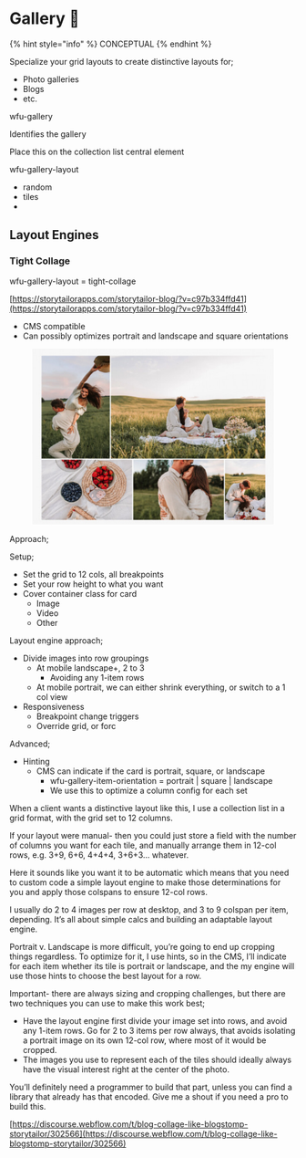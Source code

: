 # Gallery 🧪



{% hint style="info" %}
CONCEPTUAL&#x20;
{% endhint %}



Specialize your grid layouts to create distinctive layouts for;

* Photo galleries
* Blogs
* etc.&#x20;





wfu-gallery

Identifies the gallery

Place this on the collection list central element &#x20;





wfu-gallery-layout



* random
* tiles
*

## Layout Engines

### Tight Collage

wfu-gallery-layout = tight-collage

[https://storytailorapps.com/storytailor-blog/?v=c97b334ffd41](https://storytailorapps.com/storytailor-blog/?v=c97b334ffd41)

* CMS compatible
* Can possibly optimizes portrait and landscape and square orientations

<figure><img src="../.gitbook/assets/image (3).png" alt=""><figcaption></figcaption></figure>

Approach;

Setup;

* Set the grid to 12 cols, all breakpoints&#x20;
* Set your row height to what you want
* Cover container class for card&#x20;
  * Image
  * Video
  * Other

Layout engine approach;

* Divide images into row groupings&#x20;
  * At mobile landscape+, 2 to 3
    * Avoiding any 1-item rows&#x20;
  * At mobile portrait, we can either shrink everything, or switch to a 1 col view&#x20;
* Responsiveness
  * Breakpoint change triggers
  * Override grid, or forc

Advanced;

* Hinting&#x20;
  * CMS can indicate if the card is portrait, square, or landscape
    * wfu-gallery-item-orientation = portrait | square | landscape
    * We use this to optimize a column config for each set&#x20;



When a client wants a distinctive layout like this, I use a collection list in a grid format, with the grid set to 12 columns.

If your layout were manual- then you could just store a field with the number of columns you want for each tile, and manually arrange them in 12-col rows, e.g. 3+9, 6+6, 4+4+4, 3+6+3… whatever.

Here it sounds like you want it to be automatic which means that you need to custom code a simple layout engine to make those determinations for you and apply those colspans to ensure 12-col rows.

I usually do 2 to 4 images per row at desktop, and 3 to 9 colspan per item, depending. It’s all about simple calcs and building an adaptable layout engine.

Portrait v. Landscape is more difficult, you’re going to end up cropping things regardless. To optimize for it, I use hints, so in the CMS, I’ll indicate for each item whether its tile is portrait or landscape, and the my engine will use those hints to choose the best layout for a row.

Important- there are always sizing and cropping challenges, but there are two techniques you can use to make this work best;

* Have the layout engine first divide your image set into rows, and avoid any 1-item rows. Go for 2 to 3 items per row always, that avoids isolating a portrait image on its own 12-col row, where most of it would be cropped.
* The images you use to represent each of the tiles should ideally always have the visual interest right at the center of the photo.

You’ll definitely need a programmer to build that part, unless you can find a library that already has that encoded. Give me a shout if you need a pro to build this.



[https://discourse.webflow.com/t/blog-collage-like-blogstomp-storytailor/302566](https://discourse.webflow.com/t/blog-collage-like-blogstomp-storytailor/302566)





















